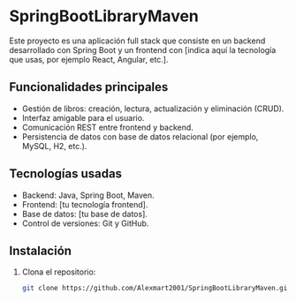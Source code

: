 # SpringBootLibraryMaven

Este proyecto es una aplicación full stack que consiste en un backend desarrollado con Spring Boot y un frontend con [indica aquí la tecnología que usas, por ejemplo React, Angular, etc.].

## Funcionalidades principales

- Gestión de libros: creación, lectura, actualización y eliminación (CRUD).
- Interfaz amigable para el usuario.
- Comunicación REST entre frontend y backend.
- Persistencia de datos con base de datos relacional (por ejemplo, MySQL, H2, etc.).

## Tecnologías usadas

- Backend: Java, Spring Boot, Maven.
- Frontend: [tu tecnología frontend].
- Base de datos: [tu base de datos].
- Control de versiones: Git y GitHub.

## Instalación

1. Clona el repositorio:

   ```bash
   git clone https://github.com/Alexmart2001/SpringBootLibraryMaven.git
